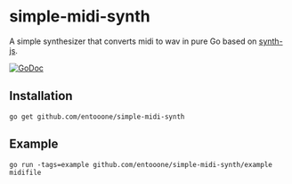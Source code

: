 # simple-midi-synth

A simple synthesizer that converts midi to wav in pure Go based on [synth-js](https://github.com/patrickroberts/synth-js).

[![GoDoc](https://godoc.org/github.com/entooone/simple-midi-synth?status.svg)](http://godoc.org/github.com/entooone/simple-midi-synth)

## Installation

```
go get github.com/entooone/simple-midi-synth
```

## Example

```
go run -tags=example github.com/entooone/simple-midi-synth/example midifile
```
